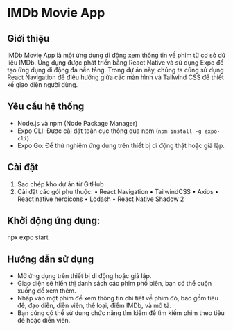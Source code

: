 # IMDb Movie App

## Giới thiệu
IMDb Movie App là một ứng dụng di động xem thông tin về phim từ cơ sở dữ liệu IMDb. Ứng dụng được phát triển bằng React Native và sử dụng Expo để tạo ứng dụng di động đa nền tảng. Trong dự án này, chúng ta cũng sử dụng React Navigation để điều hướng giữa các màn hình và Tailwind CSS để thiết kế giao diện người dùng.

## Yêu cầu hệ thống
- Node.js và npm (Node Package Manager)
- Expo CLI: Được cài đặt toàn cục thông qua npm (`npm install -g expo-cli`)
- Expo Go: Để thử nghiệm ứng dụng trên thiết bị di động thật hoặc giả lập.

## Cài đặt
1. Sao chép kho dự án từ GitHub
2. Cài đặt các gói phụ thuộc:
   •	React Navigation
   •	TailwindCSS
   •	Axios
   •	React native heroicons
   •	Lodash
   •	React Native Shadow 2
## Khởi động ứng dụng:
   npx expo start
## Hướng dẫn sử dụng
- Mở ứng dụng trên thiết bị di động hoặc giả lập.
- Giao diện sẽ hiển thị danh sách các phim phổ biến, bạn có thể cuộn xuống để xem thêm.
- Nhấp vào một phim để xem thông tin chi tiết về phim đó, bao gồm tiêu đề, đạo diễn, diễn viên, thể loại, điểm IMDb, và mô tả.
- Bạn cũng có thể sử dụng chức năng tìm kiếm để tìm kiếm phim theo tiêu đề hoặc diễn viên.

   
   
